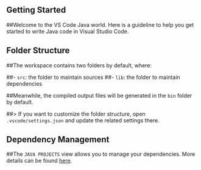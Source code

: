 ## Getting Started

##Welcome to the VS Code Java world. Here is a guideline to help you get started to write Java code in Visual Studio Code.

## Folder Structure

##The workspace contains two folders by default, where:

##- `src`: the folder to maintain sources
##- `lib`: the folder to maintain dependencies

##Meanwhile, the compiled output files will be generated in the `bin` folder by default.

##> If you want to customize the folder structure, open `.vscode/settings.json` and update the related settings there.

## Dependency Management

##The `JAVA PROJECTS` view allows you to manage your dependencies. More details can be found [here](https://github.com/microsoft/vscode-java-dependency#manage-dependencies).
